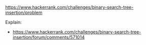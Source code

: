 https://www.hackerrank.com/challenges/binary-search-tree-insertion/problem

Explain:

- https://www.hackerrank.com/challenges/binary-search-tree-insertion/forum/comments/571014
